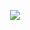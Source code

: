 

<p align="center">
  <a href="https://github.com/wanglyGithub">
    <img src="https://github-readme-stats.vercel.app/api?username=wanglyGithub&count_private=true&show_icons=true&hide=contribs&include_all_commits=true&theme=vue" />
  </a>
</p>

